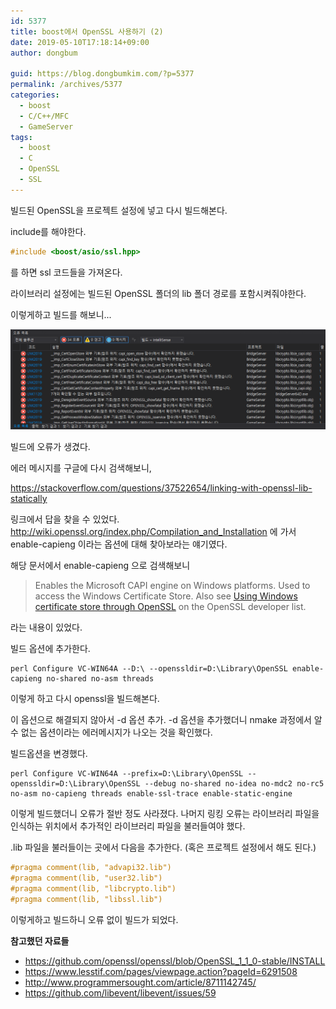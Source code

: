 ```yaml
---
id: 5377
title: boost에서 OpenSSL 사용하기 (2)
date: 2019-05-10T17:18:14+09:00
author: dongbum

guid: https://blog.dongbumkim.com/?p=5377
permalink: /archives/5377
categories:
  - boost
  - C/C++/MFC
  - GameServer
tags:
  - boost
  - C
  - OpenSSL
  - SSL
---
```

빌드된 OpenSSL을 프로젝트 설정에 넣고 다시 빌드해본다.

include를 해야한다.

```cpp
#include <boost/asio/ssl.hpp>
```

를 하면 ssl 코드들을 가져온다.

라이브러리 설정에는 빌드된 OpenSSL 폴더의 lib 폴더 경로를 포함시켜줘야한다.

이렇게하고 빌드를 해보니...

![](/assets/images/boost-openssl-error.png)

빌드에 오류가 생겼다.

에러 메시지를 구글에 다시 검색해보니,

<https://stackoverflow.com/questions/37522654/linking-with-openssl-lib-statically>

링크에서 답을 찾을 수 있었다. <http://wiki.openssl.org/index.php/Compilation_and_Installation> 에 가서 enable-capieng 이라는 옵션에 대해 찾아보라는 얘기였다.

해당 문서에서 enable-capieng 으로 검색해보니

> Enables the Microsoft CAPI engine on Windows platforms. Used to access the Windows Certificate Store. Also see [Using Windows certificate store through OpenSSL](http://openssl.6102.n7.nabble.com/Using-Windows-certificate-store-through-OpenSSL-td46788.html) on the OpenSSL developer list.

라는 내용이 있었다.

빌드 옵션에 추가한다.

```
perl Configure VC-WIN64A --D:\ --openssldir=D:\Library\OpenSSL enable-capieng no-shared no-asm threads
```

이렇게 하고 다시 openssl을 빌드해본다.

이 옵션으로 해결되지 않아서 -d 옵션 추가. -d 옵션을 추가했더니 nmake 과정에서 알 수 없는 옵션이라는 에러메시지가 나오는 것을 확인했다.

빌드옵션을 변경했다.

```
perl Configure VC-WIN64A --prefix=D:\Library\OpenSSL --openssldir=D:\Library\OpenSSL --debug no-shared no-idea no-mdc2 no-rc5 no-asm no-capieng threads enable-ssl-trace enable-static-engine
```

이렇게 빌드했더니 오류가 절반 정도 사라졌다. 나머지 링킹 오류는 라이브러리 파일을 인식하는 위치에서 추가적인 라이브러리 파일을 불러들여야 했다.

.lib 파일을 불러들이는 곳에서 다음을 추가한다. (혹은 프로젝트 설정에서 해도 된다.)

```cpp
#pragma comment(lib, "advapi32.lib")
#pragma comment(lib, "user32.lib")
#pragma comment(lib, "libcrypto.lib")
#pragma comment(lib, "libssl.lib")
```

이렇게하고 빌드하니 오류 없이 빌드가 되었다.

**참고했던 자료들**

  * https://github.com/openssl/openssl/blob/OpenSSL_1_1_0-stable/INSTALL
  * https://www.lesstif.com/pages/viewpage.action?pageId=6291508
  * http://www.programmersought.com/article/8711142745/
  * https://github.com/libevent/libevent/issues/59
